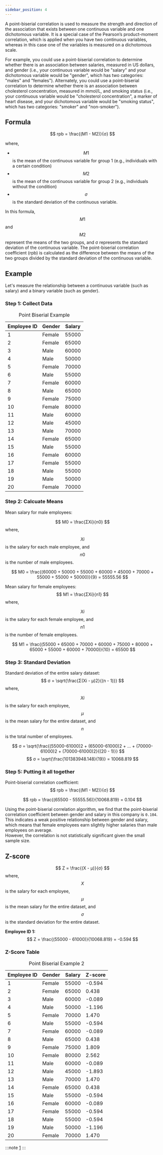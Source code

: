 ```yaml
---
sidebar_position: 4
---
```


A point-biserial correlation is used to measure the strength and direction of the association that exists between one continuous variable and one dichotomous variable. It is a special case of the Pearson’s product-moment correlation, which is applied when you have two continuous variables, whereas in this case one of the variables is measured on a dichotomous scale.

For example, you could use a point-biserial correlation to determine whether there is an association between salaries, measured in US dollars, and gender (i.e., your continuous variable would be "salary" and your dichotomous variable would be "gender", which has two categories: "males" and "females"). Alternately, you could use a point-biserial correlation to determine whether there is an association between cholesterol concentration, measured in mmol/L, and smoking status (i.e., your continuous variable would be "cholesterol concentration", a marker of heart disease, and your dichotomous variable would be "smoking status", which has two categories: "smoker" and "non-smoker").

## Formula

$$
rpb = \frac{(M1 - M2)}{σ}
$$

where,

- $$M1$$ is the mean of the continuous variable for group 1 (e.g., individuals with a certain condition)
- $$M2$$ is the mean of the continuous variable for group 2 (e.g., individuals without the condition)
- $$σ$$ is the standard deviation of the continuous variable.

In this formula, $$M1$$ and $$M2$$ represent the means of the two groups, and σ represents the standard deviation of the continuous variable. 
The point-biserial correlation coefficient (rpb) is calculated as the difference between the means of the two groups divided by the standard deviation of the continuous variable.


## Example

Let's measure the relationship between a continuous variable (such as salary) and a binary variable (such as gender).

### Step 1: Collect Data

<table class="GeneratedTable">
<caption>Point Biserial Example</caption>
  <thead>
    <tr>
      <th>Employee ID</th>
      <th>Gender</th>
      <th>Salary</th>
    </tr>
  </thead>
  <tbody>
    <tr>
      <td>1</td>
      <td>Female</td>
      <td>55000</td>
    </tr>
    <tr>
      <td>2</td>
      <td>Female</td>
      <td>65000</td>
    </tr>
    <tr>
      <td>3</td>
      <td>Male</td>
      <td>60000</td>
    </tr>
    <tr>
      <td>4</td>
      <td>Male</td>
      <td>50000</td>
    </tr>
    <tr>
      <td>5</td>
      <td>Female</td>
      <td>70000</td>
    </tr>
    <tr>
      <td>6</td>
      <td>Male</td>
      <td>55000</td>
    </tr>
    <tr>
      <td>7</td>
      <td>Female</td>
      <td>60000</td>
    </tr>
    <tr>
      <td>8</td>
      <td>Male</td>
      <td>65000</td>
    </tr>
    <tr>
      <td>9</td>
      <td>Female</td>
      <td>75000</td>
    </tr>
    <tr>
      <td>10</td>
      <td>Female</td>
      <td>80000</td>
    </tr>
    <tr>
      <td>11</td>
      <td>Male</td>
      <td>60000</td>
    </tr>
    <tr>
      <td>12</td>
      <td>Male</td>
      <td>45000</td>
    </tr>
    <tr>
      <td>13</td>
      <td>Male</td>
      <td>70000</td>
    </tr>
    <tr>
      <td>14</td>
      <td>Female</td>
      <td>65000</td>
    </tr>
    <tr>
      <td>15</td>
      <td>Male</td>
      <td>55000</td>
    </tr>
    <tr>
      <td>16</td>
      <td>Female</td>
      <td>60000</td>
    </tr>
    <tr>
      <td>17</td>
      <td>Female</td>
      <td>55000</td>
    </tr>
    <tr>
      <td>18</td>
      <td>Male</td>
      <td>55000</td>
    </tr>
    <tr>
      <td>19</td>
      <td>Male</td>
      <td>50000</td>
    </tr>
    <tr>
      <td>20</td>
      <td>Female</td>
      <td>70000</td>
    </tr>
  </tbody>
</table>

### Step 2: Calcuate Means

Mean salary for male employees: <br />

$$
M0 = \frac{ΣXi}{n0}
$$ 
where,

$$Xi$$ is the salary for each male employee, and $$n0$$ is the number of male employees.

$$
M0 = \frac{(60000 + 50000 + 55000 + 60000 + 45000 + 70000 + 55000 + 55000 + 50000)}{9} = 55555.56
$$

Mean salary for female employees: <br />
$$
M1 = \frac{ΣXi}{n1} 
$$
where,

$$Xi$$ is the salary for each female employee, and $$n1$$ is the number of female employees.

$$
M1 = \frac{(55000 + 65000 + 70000 + 60000 + 75000 + 80000 + 65000 + 55000 + 60000 + 70000)}{10} = 65500
$$

### Step 3: Standard Deviation

Standard deviation of the entire salary dataset:
$$
σ = \sqrt{\frac{Σ(Xi - μ)2}{(n - 1)}} 
$$
where,

$$Xi$$ is the salary for each employee, $$μ$$ is the mean salary for the entire dataset, and $$n$$ is the total number of employees.

$$
σ = \sqrt{\frac{(55000-61000)2 + (65000-61000)2 + ... + (70000-61000)2 + (70000-61000)2}{(20 - 1)}}
$$
$$
σ = \sqrt{\frac{101383948.148}{19}} = 10068.819
$$


### Step 5: Putting it all together

Point-biserial correlation coefficient:
$$
rpb = \frac{(M1 - M2)}{σ}
$$

$$
rpb = \frac{(65500 - 55555.56)}{10068.819} = 0.104
$$

Using the point-biserial correlation algorithm,
we find that the point-biserial correlation coefficient between gender and salary in this company is `0.104`. <br />
This indicates a weak positive relationship between gender and salary, which means that female employees earn slightly higher salaries than male employees on average. <br />
However, the correlation is not statistically significant given the small sample size.

## Z-score

$$
Z = \frac{(X - μ)}{σ} 
$$
where,
$$X$$ is the salary for each employee, $$μ$$ is the mean salary for the entire dataset, and $$σ$$ is the standard deviation for the entire dataset.

**Employee ID 1:** <br />
$$
Z = \frac{(55000 - 61000)}{10068.819} = -0.594
$$

### Z-Score Table

<table class="GeneratedTable">
<caption>Point Biserial Example 2</caption>
  <thead>
    <tr>
      <th>Employee ID</th>
      <th>Gender</th>
      <th>Salary</th>
      <th>Z-score</th>
    </tr>
  </thead>
  <tbody>
    <tr>
      <td>1</td>
      <td>Female</td>
      <td>55000</td>
      <td>-0.594</td>
    </tr>
    <tr>
      <td>2</td>
      <td>Female</td>
      <td>65000</td>
      <td>0.438</td>
    </tr>
    <tr>
      <td>3</td>
      <td>Male</td>
      <td>60000</td>
      <td>-0.089</td>
    </tr>
    <tr>
      <td>4</td>
      <td>Male</td>
      <td>50000</td>
      <td>-1.196</td>
    </tr>
    <tr>
      <td>5</td>
      <td>Female</td>
      <td>70000</td>
      <td>1.470</td>
    </tr>
    <tr>
      <td>6</td>
      <td>Male</td>
      <td>55000</td>
      <td>-0.594</td>
    </tr>
    <tr>
      <td>7</td>
      <td>Female</td>
      <td>60000</td>
      <td>-0.089</td>
    </tr>
    <tr>
      <td>8</td>
      <td>Male</td>
      <td>65000</td>
      <td>0.438</td>
    </tr>
    <tr>
      <td>9</td>
      <td>Female</td>
      <td>75000</td>
      <td>1.809</td>
    </tr>
    <tr>
      <td>10</td>
      <td>Female</td>
      <td>80000</td>
      <td>2.562</td>
    </tr>
    <tr>
      <td>11</td>
      <td>Male</td>
      <td>60000</td>
      <td>-0.089</td>
    </tr>
    <tr>
      <td>12</td>
      <td>Male</td>
      <td>45000</td>
      <td>-1.893</td>
    </tr>
    <tr>
      <td>13</td>
      <td>Male</td>
      <td>70000</td>
      <td>1.470</td>
    </tr>
    <tr>
      <td>14</td>
      <td>Female</td>
      <td>65000</td>
      <td>0.438</td>
    </tr>
    <tr>
      <td>15</td>
      <td>Male</td>
      <td>55000</td>
      <td>-0.594</td>
    </tr>
    <tr>
      <td>16</td>
      <td>Female</td>
      <td>60000</td>
      <td>-0.089</td>
    </tr>
    <tr>
      <td>17</td>
      <td>Female</td>
      <td>55000</td>
      <td>-0.594</td>
    </tr>
    <tr>
      <td>18</td>
      <td>Male</td>
      <td>55000</td>
      <td>-0.594</td>
    </tr>
    <tr>
      <td>19</td>
      <td>Male</td>
      <td>50000</td>
      <td>-1.196</td>
    </tr>
    <tr>
      <td>20</td>
      <td>Female</td>
      <td>70000</td>
      <td>1.470</td>
    </tr>
  </tbody>
</table>

:::note
[1](https://statistics.laerd.com/spss-tutorials/point-biserial-correlation-using-spss-statistics.php)
:::